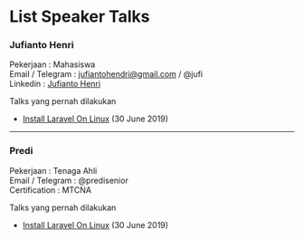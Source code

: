 # List Speaker Talks

### Jufianto Henri 
Pekerjaan : Mahasiswa  
Email / Telegram : jufiantohendri@gmail.com  / @jufi    
Linkedin : [Jufianto Henri](https://www.linkedin.com/in/jufianto/)

Talks yang pernah dilakukan 
* [Install Laravel On Linux](https://github.com/KongkowITPekanbaru/kwittalks/issues/1) (30 June 2019)


----
### Predi
Pekerjaan : Tenaga Ahli    
Email / Telegram : @predisenior      
Certification : MTCNA  

Talks yang pernah dilakukan 
* [Install Laravel On Linux](https://github.com/KongkowITPekanbaru/kwittalks/issues/1) (30 June 2019)


